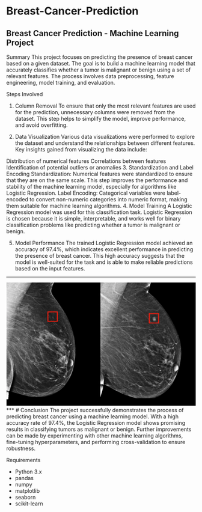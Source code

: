 # Breast-Cancer-Prediction

## Breast Cancer Prediction - Machine Learning Project

Summary
This project focuses on predicting the presence of breast cancer based on a given dataset. The goal is to build a machine learning model that accurately classifies whether a tumor is malignant or benign using a set of relevant features. The process involves data preprocessing, feature engineering, model training, and evaluation.


Steps Involved
1. Column Removal
To ensure that only the most relevant features are used for the prediction, unnecessary columns were removed from the dataset. This step helps to simplify the model, improve performance, and avoid overfitting.

2. Data Visualization
Various data visualizations were performed to explore the dataset and understand the relationships between different features. Key insights gained from visualizing the data include:

Distribution of numerical features
Correlations between features
Identification of potential outliers or anomalies
3. Standardization and Label Encoding
Standardization: Numerical features were standardized to ensure that they are on the same scale. This step improves the performance and stability of the machine learning model, especially for algorithms like Logistic Regression.
Label Encoding: Categorical variables were label-encoded to convert non-numeric categories into numeric format, making them suitable for machine learning algorithms.
4. Model Training
A Logistic Regression model was used for this classification task. Logistic Regression is chosen because it is simple, interpretable, and works well for binary classification problems like predicting whether a tumor is malignant or benign.

5. Model Performance
The trained Logistic Regression model achieved an accuracy of 97.4%, which indicates excellent performance in predicting the presence of breast cancer. This high accuracy suggests that the model is well-suited for the task and is able to make reliable predictions based on the input features.
***
  <img src="https://raw.githubusercontent.com/AISoltani/Breast-Cancer-Prediction/refs/heads/main/BreastCancerPR.png" alt="Breast Cancer Prediction Model" width="600"/>
***
# Conclusion
The project successfully demonstrates the process of predicting breast cancer using a machine learning model. With a high accuracy rate of 97.4%, the Logistic Regression model shows promising results in classifying tumors as malignant or benign. Further improvements can be made by experimenting with other machine learning algorithms, fine-tuning hyperparameters, and performing cross-validation to ensure robustness.

Requirements
- Python 3.x
- pandas
- numpy
- matplotlib
- seaborn
- scikit-learn
